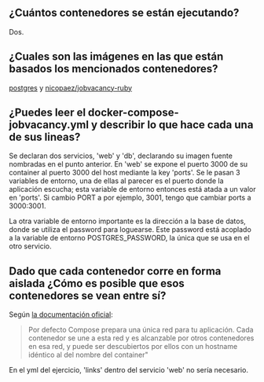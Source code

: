 ## ¿Cuántos contenedores se están ejecutando?

Dos.

## ¿Cuales son las imágenes en las que están basados los mencionados contenedores?

[postgres](https://hub.docker.com/_/postgres/) y [nicopaez/jobvacancy-ruby](https://hub.docker.com/r/nicopaez/jobvacancy-ruby)


## ¿Puedes leer el docker-compose-jobvacancy.yml y describir lo que hace cada una de sus lineas?

Se declaran dos servicios, 'web' y 'db', declarando su imagen fuente nombradas en el punto anterior.
En 'web' se expone el puerto 3000 de su container al puerto 3000 del host mediante la key 'ports'. Se le pasan 3 variables de entorno, una de ellas al parecer es el puerto donde la aplicación escucha; esta variable de entorno entonces está atada a un valor en 'ports'. Si cambio PORT a por ejemplo, 3001, tengo que cambiar ports a 3000:3001.


La otra variable de entorno importante es la dirección a la base de datos, donde se utiliza el password para loguearse. Este password está acoplado a la variable de entorno POSTGRES_PASSWORD, la única que se usa en el otro servicio.



## Dado que cada contenedor corre en forma aislada ¿Cómo es posible que esos contenedores se vean entre sí?

Según [la documentación oficial](https://docs.docker.com/compose/networking/):

> Por defecto Compose prepara una única red para tu aplicación. Cada contenedor se une a esta red y es alcanzable
por otros contenedores en esa red, y puede ser descubiertos por ellos con un hostname idéntico al del nombre del container"

En el yml del ejercicio, 'links' dentro del servicio 'web' no sería necesario.

